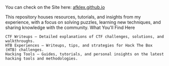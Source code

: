 You can check on the Site here: [afklex.github.io](afklex.github.io)

This repository houses resources, tutorials, and insights from my experience, with a focus on solving puzzles, learning new techniques, and sharing knowledge with the community.
What You'll Find Here

    CTF Writeups – Detailed explanations of CTF challenges, solutions, and walkthroughs.
    HTB Experiences – Writeups, tips, and strategies for Hack The Box (HTB) challenges.
    Hacking Tools – Guides, tutorials, and personal insights on the latest hacking tools and methodologies.
